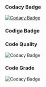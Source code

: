 ### Codacy Badge
[![Codacy Badge](https://app.codacy.com/project/badge/Grade/06d2defc7ccd4f02b866874c4b3c8f9e)](https://www.codacy.com/gh/SuvedhaRenganathan/M2_Embedded/dashboard?utm_source=github.com&amp;utm_medium=referral&amp;utm_content=SuvedhaRenganathan/M2_Embedded&amp;utm_campaign=Badge_Grade)

### Codiga Badge
### Code Quality
![Codacy Badge](https://api.codiga.io/project/31768/score/svg)

### Code Grade
![Codacy Badge](https://api.codiga.io/project/31768/status/svg)

